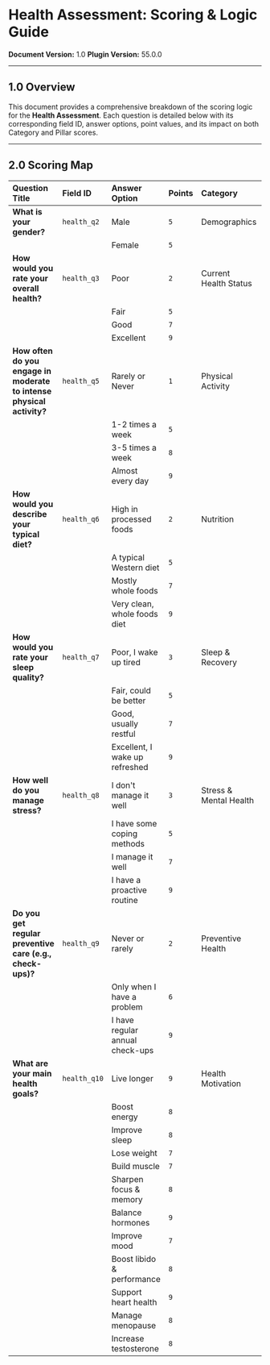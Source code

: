 # Health Assessment: Scoring & Logic Guide

**Document Version:** 1.0
**Plugin Version:** 55.0.0

---

## 1.0 Overview

This document provides a comprehensive breakdown of the scoring logic for the **Health Assessment**. Each question is detailed below with its corresponding field ID, answer options, point values, and its impact on both Category and Pillar scores.

---

## 2.0 Scoring Map

| Question Title | Field ID | Answer Option | Points | Category | Pillar |
| :--- | :--- | :--- | :--- | :--- | :--- |
| **What is your gender?** | `health_q2` | Male | `5` | Demographics | Body |
| | | Female | `5` | | |
| **How would you rate your overall health?** | `health_q3` | Poor | `2` | Current Health Status | Body |
| | | Fair | `5` | | |
| | | Good | `7` | | |
| | | Excellent | `9` | | |
| **How often do you engage in moderate to intense physical activity?** | `health_q5` | Rarely or Never | `1` | Physical Activity | Lifestyle |
| | | 1-2 times a week | `5` | | |
| | | 3-5 times a week | `8` | | |
| | | Almost every day | `9` | | |
| **How would you describe your typical diet?** | `health_q6` | High in processed foods | `2` | Nutrition | Lifestyle |
| | | A typical Western diet | `5` | | |
| | | Mostly whole foods | `7` | | |
| | | Very clean, whole foods diet | `9` | | |
| **How would you rate your sleep quality?** | `health_q7` | Poor, I wake up tired | `3` | Sleep & Recovery | Lifestyle |
| | | Fair, could be better | `5` | | |
| | | Good, usually restful | `7` | | |
| | | Excellent, I wake up refreshed | `9` | | |
| **How well do you manage stress?** | `health_q8` | I don't manage it well | `3` | Stress & Mental Health | Mind |
| | | I have some coping methods | `5` | | |
| | | I manage it well | `7` | | |
| | | I have a proactive routine | `9` | | |
| **Do you get regular preventive care (e.g., check-ups)?** | `health_q9` | Never or rarely | `2` | Preventive Health | Lifestyle |
| | | Only when I have a problem | `6` | | |
| | | I have regular annual check-ups | `9` | | |
| **What are your main health goals?** | `health_q10` | Live longer | `9` | Health Motivation | Mind |
| | | Boost energy | `8` | | |
| | | Improve sleep | `8` | | |
| | | Lose weight | `7` | | |
| | | Build muscle | `7` | | |
| | | Sharpen focus & memory | `8` | | |
| | | Balance hormones | `9` | | |
| | | Improve mood | `7` | | |
| | | Boost libido & performance | `8` | | |
| | | Support heart health | `9` | | |
| | | Manage menopause | `8` | | |
| | | Increase testosterone | `8` | | | 